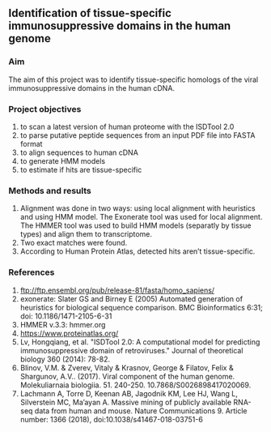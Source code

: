 ## Identification of tissue-specific immunosuppressive domains in the human genome

### Aim
The aim of this project was to identify tissue-specific homologs of the viral immunosuppressive domains in the human cDNA.

### Project objectives
1. to scan a latest version of human proteome with the ISDTool 2.0 
2. to parse putative peptide sequences from an input PDF file into FASTA format
3. to align sequences to human cDNA 
5. to generate HMM models 
4. to estimate if hits are tissue-specific 

### Methods and results
1. Alignment was done in two ways: using local alignment with heuristics and using HMM model. The Exonerate tool was used for local alignment. The HMMER tool was used to build HMM models (separatly by tissue types) and align them to transcriptome. 
2. Two exact matches were found.
3. According to Human Protein Atlas, detected hits aren’t tissue-specific.

### References
1. ftp://ftp.ensembl.org/pub/release-81/fasta/homo_sapiens/
2. exonerate: Slater GS and Birney E (2005) Automated generation of heuristics for biological sequence comparison. BMC Bioinformatics 6:31; doi: 10.1186/1471-2105-6-31
3. HMMER v.3.3: hmmer.org
4. https://www.proteinatlas.org/ 
5. Lv, Hongqiang, et al. "ISDTool 2.0: A computational model for predicting immunosuppressive domain of retroviruses." Journal of theoretical biology 360 (2014): 78-82.
6. Blinov, V.M. & Zverev, Vitaly & Krasnov, George & Filatov, Felix & Shargunov, A.V.. (2017). Viral component of the human genome. Molekuliarnaia biologiia. 51. 240-250. 10.7868/S0026898417020069.
7. Lachmann A, Torre D, Keenan AB, Jagodnik KM, Lee HJ, Wang L, Silverstein MC, Ma’ayan A. Massive mining of publicly available RNA-seq data from human and mouse. Nature Communications 9. Article number: 1366 (2018), doi:10.1038/s41467-018-03751-6
